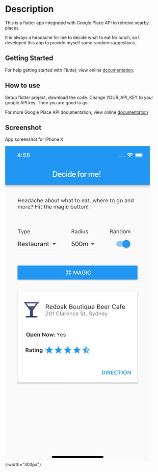 # Description

This is a flutter app integrated with Google Place API to retreive nearby places.

It is always a headache for me to decide what to eat for lunch, so I developed this app to provide myself some random suggestions.

## Getting Started

For help getting started with Flutter, view online
[documentation](https://flutter.io/).

## How to use

Setup flutter project, download the code. Change YOUR_API_KEY to your google API key. Then you are good to go.

For more Google Place API documentation, view online
[documentation](https://developers.google.com/places/)


## Screenshot 

App screenshot for iPhone X

![screeenshot](flutter_00.png){:width="300px"} 



